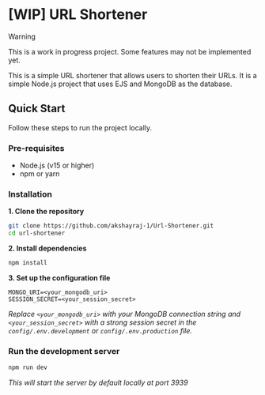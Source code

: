 # [WIP] URL Shortener

> [!WARNING] 
> This is a work in progress project. Some features may not be implemented yet.

This is a simple URL shortener that allows users to shorten their URLs. It is a simple Node.js project that uses EJS and MongoDB as the database.


## Quick Start
Follow these steps to run the project locally.

### Pre-requisites
- Node.js (v15 or higher)
- npm or yarn

### Installation

**1. Clone the repository**

```bash
git clone https://github.com/akshayraj-1/Url-Shortener.git
cd url-shortener
```

**2. Install dependencies**

```bash
npm install
```

**3. Set up the configuration file**
```dotenv
MONGO_URI=<your_mongodb_uri>
SESSION_SECRET=<your_session_secret>
```
_Replace `<your_mongodb_uri>` with your MongoDB connection string and `<your_session_secret>` with a strong session secret in the `config/.env.development` or `config/.env.production` file._

### Run the development server

```bash
npm run dev
```
_This will start the server by default locally at port 3939_

